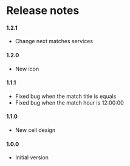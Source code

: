 Release notes
=============

#### 1.2.1
* Change next matches services

#### 1.2.0
* New icon

#### 1.1.1

* Fixed bug when the match title is equals
* Fixed bug when the match hour is 12:00:00

#### 1.1.0

* New cell design

#### 1.0.0

* Initial version
